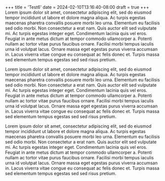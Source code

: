 +++
title = 'Test6'
date = 2024-02-10T13:16:40-08:00
draft = true
+++
Lorem ipsum dolor sit amet, consectetur adipiscing elit, sed do eiusmod tempor incididunt ut labore et dolore magna aliqua. Ac turpis egestas maecenas pharetra convallis posuere morbi leo urna. Elementum eu facilisis sed odio morbi. Non consectetur a erat nam. Quis auctor elit sed vulputate mi. Ac turpis egestas integer eget. Condimentum lacinia quis vel eros. Feugiat in ante metus dictum at tempor commodo ullamcorper a. Potenti nullam ac tortor vitae purus faucibus ornare. Facilisi morbi tempus iaculis urna id volutpat lacus. Ornare massa eget egestas purus viverra accumsan in. Lacus viverra vitae congue eu consequat ac felis donec et. Turpis massa sed elementum tempus egestas sed sed risus pretium.

Lorem ipsum dolor sit amet, consectetur adipiscing elit, sed do eiusmod tempor incididunt ut labore et dolore magna aliqua. Ac turpis egestas maecenas pharetra convallis posuere morbi leo urna. Elementum eu facilisis sed odio morbi. Non consectetur a erat nam. Quis auctor elit sed vulputate mi. Ac turpis egestas integer eget. Condimentum lacinia quis vel eros. Feugiat in ante metus dictum at tempor commodo ullamcorper a. Potenti nullam ac tortor vitae purus faucibus ornare. Facilisi morbi tempus iaculis urna id volutpat lacus. Ornare massa eget egestas purus viverra accumsan in. Lacus viverra vitae congue eu consequat ac felis donec et. Turpis massa sed elementum tempus egestas sed sed risus pretium.

Lorem ipsum dolor sit amet, consectetur adipiscing elit, sed do eiusmod tempor incididunt ut labore et dolore magna aliqua. Ac turpis egestas maecenas pharetra convallis posuere morbi leo urna. Elementum eu facilisis sed odio morbi. Non consectetur a erat nam. Quis auctor elit sed vulputate mi. Ac turpis egestas integer eget. Condimentum lacinia quis vel eros. Feugiat in ante metus dictum at tempor commodo ullamcorper a. Potenti nullam ac tortor vitae purus faucibus ornare. Facilisi morbi tempus iaculis urna id volutpat lacus. Ornare massa eget egestas purus viverra accumsan in. Lacus viverra vitae congue eu consequat ac felis donec et. Turpis massa sed elementum tempus egestas sed sed risus pretium.